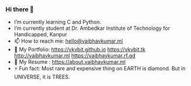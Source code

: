 ### Hi there 👋

-  I’m currently learning C and Python.
-  I’m currently student at Dr. Ambedkar Institute of Technology for Handicapped, Kanpur
- 📫 How to reach me: hello@vaibhavkumar.ml
- 🔗 My Portfolio: https://vkvbit.github.io https://vkvbit.tk http://vaibhavkumar.ml https://vaibhavkumar.rf.gd
- 📄 My Resume : https://about.vaibhavkumar.ml
- ⚡ Fun fact: Most rare and expensive thing on EARTH is diamond. But in UNIVERSE, it is TREES.
